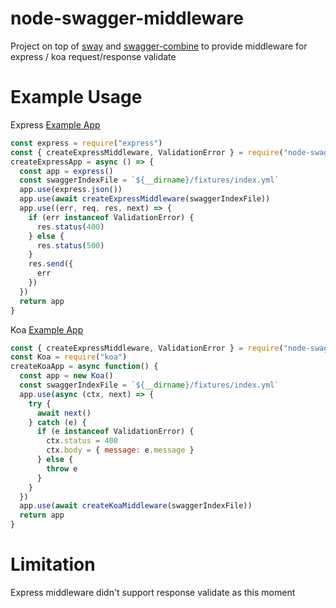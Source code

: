 # node-swagger-middleware

Project on top of [sway](https://github.com/apigee-127/sway) and [swagger-combine](https://github.com/maxdome/swagger-combine)
to provide middleware for express / koa request/response validate 

# Example Usage
Express [Example App](./__tests__/expressApp.js)
```js
const express = require("express")
const { createExpressMiddleware, ValidationError } = require("node-swagger-middleware")
createExpressApp = async () => {
  const app = express()
  const swaggerIndexFile = `${__dirname}/fixtures/index.yml`
  app.use(express.json())
  app.use(await createExpressMiddleware(swaggerIndexFile))
  app.use((err, req, res, next) => {
    if (err instanceof ValidationError) {
      res.status(400)
    } else {
      res.status(500)
    }
    res.send({
      err
    })
  })
  return app
}
```

Koa [Example App](./__tests__/koaApp.js)
```js
const { createExpressMiddleware, ValidationError } = require("node-swagger-middleware")
const Koa = require("koa")
createKoaApp = async function() {
  const app = new Koa()
  const swaggerIndexFile = `${__dirname}/fixtures/index.yml`
  app.use(async (ctx, next) => {
    try {
      await next()
    } catch (e) {
      if (e instanceof ValidationError) {
        ctx.status = 400
        ctx.body = { message: e.message }
      } else {
        throw e
      }
    }
  })
  app.use(await createKoaMiddleware(swaggerIndexFile))
  return app
}
```


# Limitation
Express middleware didn't support response validate as this moment